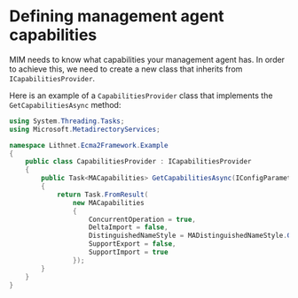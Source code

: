 # Defining management agent capabilities

MIM needs to know what capabilities your management agent has. In order to achieve this, we need to create a new class that inherits from `ICapabilitiesProvider`.

Here is an example of a `CapabilitiesProvider` class that implements the `GetCapabilitiesAsync` method:

```cs
using System.Threading.Tasks;
using Microsoft.MetadirectoryServices;

namespace Lithnet.Ecma2Framework.Example
{
    public class CapabilitiesProvider : ICapabilitiesProvider
    {
        public Task<MACapabilities> GetCapabilitiesAsync(IConfigParameters configParameters)
        {
            return Task.FromResult(
                new MACapabilities
                {
                    ConcurrentOperation = true,
                    DeltaImport = false,
                    DistinguishedNameStyle = MADistinguishedNameStyle.Generic,
                    SupportExport = false,
                    SupportImport = true
                });
        }
    }
}
 ```